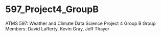 # 597_Project4_GroupB
ATMS 597: Weather and Climate Data Science
Project 4 Group B
Group Members: David Lafferty, Kevin Gray, Jeff Thayer
